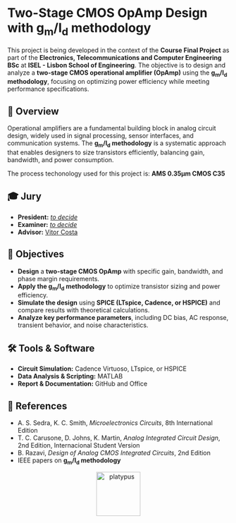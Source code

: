 # Two-Stage CMOS OpAmp Design with g<sub>m</sub>/I<sub>d</sub> methodology  

This project is being<!--TODO: in the end replace with "was"--> developed in the context of the **Course Final Project** as part of the **Electronics, Telecommunications and Computer Engineering BSc** at **ISEL - Lisbon School of Engineering**. The objective is to design and analyze a **two-stage CMOS operational amplifier (OpAmp)** using the **g<sub>m</sub>/I<sub>d</sub> methodology**, focusing on optimizing power efficiency while meeting performance specifications.  

## 📌 Overview  

Operational amplifiers are a fundamental building block in analog circuit design, widely used in signal processing, sensor interfaces, and communication systems. The **g<sub>m</sub>/I<sub>d</sub> methodology** is a systematic approach that enables designers to size transistors efficiently, balancing gain, bandwidth, and power consumption.  

The process techonology used for this project is: **AMS 0.35&mu;m CMOS C35**  

## 🎓 Jury  

- **President:** [*to decide*](https://www.isel.pt/docentes/)  
- **Examiner:** [*to decide*](https://www.isel.pt/docentes/)  
- **Advisor:** [Vitor Costa](https://www.isel.pt/docentes/vitor-manuel-da-silva-costa)  
<!-- TODO: add President and Examiner ISEL webpage, selected by Meneses -->

## 🎯 Objectives  

- **Design** a **two-stage CMOS OpAmp** with specific gain, bandwidth, and phase margin requirements.  
- **Apply the g<sub>m</sub>/I<sub>d</sub> methodology** to optimize transistor sizing and power efficiency.  
- **Simulate the design** using **SPICE (LTspice, Cadence, or HSPICE)** and compare results with theoretical calculations.  
- **Analyze key performance parameters**, including DC bias, AC response, transient behavior, and noise characteristics.  


## 🛠️ Tools & Software  

- **Circuit Simulation:** Cadence Virtuoso, LTspice, or HSPICE  
- **Data Analysis & Scripting:** MATLAB  
- **Report & Documentation:** GitHub and Office  


## 📄 References  

- A. S. Sedra, K. C. Smith, *Microelectronics Circuits*, 8th International Edition  
- T. C. Carusone, D. Johns, K. Martin, *Analog Integrated Circuit Design*, 2nd Edition, Internacional Student Version  
- B. Razavi, *Design of Analog CMOS Integrated Circuits*, 2nd Edition  
- IEEE papers on **g<sub>m</sub>/I<sub>d</sub> methodology**  

<p align="center">
	<img src="https://static.wikia.nocookie.net/phineasandferb/images/3/39/Agent_P.png/revision/latest?cb=20110803145338" alt="platypus" height="100" style="pointer-events: none;">
</p>